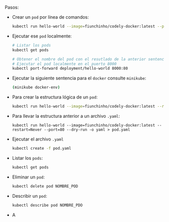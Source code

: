 Pasos:

* Crear un `pod` por línea  de comandos:
  
  ```bash
  kubectl run hello-world --image=fiunchinho/codely-docker:latest --port=80
  ```

* Ejecutar ese `pod` localmente:
  
  ```bash
  # Listar los pods
  kubectl get pods
  
  # Obtener el nombre del pod con el resutlado de la anterior sentencia
  # Ejecutar el pod localmente en el puerto 8000
  kubectl port-forward deployment/hello-world 8000:80
  ```

* Ejecutar la siguiente sentencia para el `docker` consulte `minikube`:
  
  ```bash
  (minikube docker-env)
  ```

* Para crear la estructura lógica de un `pod`:
  
  ```bash
  kubectl run hello-world --image=fiunchinho/codely-docker:latest --restart=Never --port=80 --dry-run -o yaml
  ```

* Para llevar la estructura anterior a un archivo `.yaml`:
  
  ```docker
  kubectl run hello-world --image=fiunchinho/codely-docker:latest --restart=Never --port=80 --dry-run -o yaml > pod.yaml
  ```

* Ejecutar el archivo `.yaml`
  
  ```bash
  kubectl create -f pod.yaml
  ```

* Listar los `pods`:
  
  ```bash
  kubectl get pods
  ```

* Eliminar un `pod`:
  
  ```bash
  kubectl delete pod NOMBRE_POD
  ```

* Describir un `pod`:
  
  ```bash
  kubectl describe pod NOMBRE_PDO
  ```

* A


